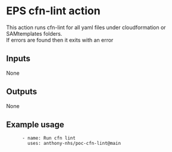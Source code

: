# EPS cfn-lint action

This action runs cfn-lint for all yaml files under cloudformation or SAMtemplates folders.   
If errors are found then it exits with an error

## Inputs

None

## Outputs

None

## Example usage

```
      - name: Run cfn lint
        uses: anthony-nhs/poc-cfn-lint@main
```